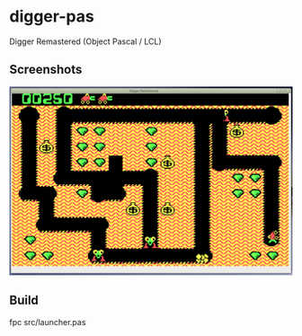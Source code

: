 # digger-pas
Digger Remastered (Object Pascal / LCL)

## Screenshots
![Screenshot1](/wiki/screenshot1.png?raw=true)

## Build
fpc src/launcher.pas

